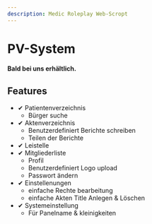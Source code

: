 ```yaml
---
description: Medic Roleplay Web-Scropt
---
```


# PV-System

#### Bald bei uns erhältlich.

## Features

* ✔ Patientenverzeichnis
  * Bürger suche
* ✔ Aktenverzeichnis
  * Benutzerdefiniert Berichte schreiben
  * Teilen der Berichte
* ✔ Leistelle
* ✔ Mitgliederliste
  * Profil
  * Benutzerdefiniert Logo upload
  * Passwort ändern
* ✔ Einstellenungen
  * einfache Rechte bearbeitung
  * einfache Akten Title Anlegen & Löschen
* ✔ Systemeinstellung
  * Für Panelname & kleinigkeiten
